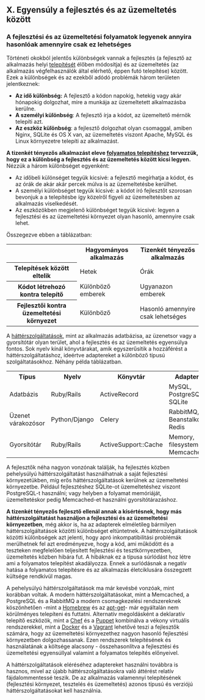 ## X. Egyensúly a fejlesztés és az üzemeltetés között
### A fejlesztési és az üzemeltetési folyamatok legyenek annyira hasonlóak amennyire csak ez lehetséges

Történeti okokból jelentős különbségek vannak a fejlesztés (a fejlesztő az alkalmazás helyi [telepítését](./codebase) élőben módosítja) és az üzemeltetés (az alkalmazás végfelhasználók által elérhető, éppen futó telepítése) között.  Ezek a különbségek és az ezekből adódó problémák három területen jelentkeznek:

* **Az idő különbség:** A fejlesztő a kódon napokig, hetekig vagy akár hónapokig dolgozhat, mire a munkája az üzemeltetett alkalmazásba kerülne.
* **A személyi különbség**: A fejlesztő írja a kódot, az üzemeltető mérnök telepíti azt.
* **Az eszköz különbség**:  a fejlesztő dolgozhat olyan csomaggal, amiben Nginx, SQLite és OS X van, az üzemeltetés viszont Apache, MySQL és Linux környezetre telepíti az alkalmazást.

**A tizenkét tényezős alkalmazást eleve [folyamatos telepítéshez](http://avc.com/2011/02/continuous-deployment/) tervezzük, hogy ez a különbség a fejlesztés és az üzemeltetés között kicsi legyen.** Nézzük a három különbséget egyenként:

* Az időbeli különséget tegyük kicsivé: a fejlesztő megírhatja a kódot, és az órák de akár akár percek múlva is az üzemeltetésbe kerülhet.
* A személyi különbséget tegyük kicsivé: a kódot író fejlesztőt szorosan bevonjuk a a telepítésbe így közelről figyeli az üzemeltetésben az alkalmazás viselkedését.
* Az eszközökben megjelenő különbséget tegyük kicsivé: legyen a fejlesztési és az üzemeltetési környezet olyan hasonló, amennyire csak lehet.

Összegezve ebben a táblázatban:

<table>
  <tr>
    <th></th>
    <th>Hagyományos alkalmazás</th>
    <th>Tizenkét tényezős alkalmazás</th>
  </tr>
  <tr>
    <th>Telepítések között eltelik</th>
    <td>Hetek</td>
    <td>Órák</td>
  </tr>
  <tr>
    <th>Kódot létrehozó kontra telepítő</th>
    <td>Különböző emberek</td>
    <td>Ugyanazon emberek</td>
  </tr>
  <tr>
    <th>Fejlesztői kontra üzemeltetési környezet</th>
    <td>Különböző</td>
    <td>Hasonló amennyire csak lehetséges</td>
  </tr>
</table>

A [háttérszolgáltatások](./backing-services), mint az alkalmazás adatbázisa, az üzenetsor vagy a gyorsítótár olyan terület, ahol a fejlesztés és az üzemeltetés egyensúlya fontos. Sok nyelv kínál könyvtárakat, amik egyszerűsítik a hozzáférést a háttérszolgáltatáshoz, ideértve adaptereket a különböző típusú szolgáltatásokhoz. Néhány példa táblázatban.

<table>
  <tr>
    <th>Típus</th>
    <th>Nyelv</th>
    <th>Könyvtár</th>
    <th>Adapter</th>
  </tr>
  <tr>
    <td>Adatbázis</td>
    <td>Ruby/Rails</td>
    <td>ActiveRecord</td>
    <td>MySQL, PostgreSQL, SQLite</td>
  </tr>
  <tr>
    <td>Üzenet várakozósor</td>
    <td>Python/Django</td>
    <td>Celery</td>
    <td>RabbitMQ, Beanstalkd, Redis</td>
  </tr>
  <tr>
    <td>Gyorsítótár</td>
    <td>Ruby/Rails</td>
    <td>ActiveSupport::Cache</td>
    <td>Memory, filesystem, Memcached</td>
  </tr>
</table>

A fejlesztők néha nagyon vonzónak találják, ha fejlesztés közben pehelysúlyú háttérszolgáltatást használhatnak a saját fejlesztési környezetükben, míg erős háttérszolgáltatások kerülnek az üzemeltetési környezetbe. Például fejlesztéshez SQLite-ot üzemeltetéshez viszont PostgreSQL-t használni; vagy helyben a folyamat memóriáját, üzemeltetéskor pedig Memcached-et használni gyorsítótárazáshoz.

**A tizenkét tényezős fejlesztő ellenál annak a kísértésnek, hogy más háttérszolgáltatást használjon a fejlesztési és az üzemeltetési környezetben**, még akkor is, ha az adapterek elméletileg bármilyen háttérszolgáltatások közötti különbséget eltüntetnek. A háttérszolgáltatások közötti különbségek azt jelenti, hogy apró inkompatibilitási problémák merülhetnek fel azt eredményezve, hogy a kód, ami működött és a teszteken megfelelően teljesített fejlesztési és tesztkörnyezetben, üzemeltetés közben hibára fut. A hibáknak ez a típusa súrlódást hoz létre ami a folyamatos telepítést akadályozza. Ennek a surlódásnak a negatív hatása a folyamatos telepítésre és az alkalmazás életciklusára összegzett kültsége rendkívül magas.

A pehelysúlyú háttérszolgáltatások ma már kevésbé vonzóak, mint korábban voltak. A modern háttérszolgáltatásokat, mint a Memcached, a PostgreSQL és a RabbitMQ a modern csomagkezelési rendszereknek köszönhetően -mint a [Homebrew](http://mxcl.github.com/homebrew/) és az [apt-get](https://help.ubuntu.com/community/AptGet/Howto)- már egyáltalán nem körülményes telepíteni és futtatni. Alternatív megoldásként a deklaratív telepítő eszközök, mint a [Chef](http://www.opscode.com/chef/) és a [Puppet](http://docs.puppetlabs.com/) kombinálva a vékony virtuális rendszerekkel, mint a [Docker](https://www.docker.com/) és a [Vagrant](http://vagrantup.com/) lehetővé teszi a fejlesztők számára, hogy az üzemeltetési környezethez nagyon hasonló fejlesztési környezetben dolgozhassanak. Ezen rendszerek telepítésének és használatának a költsége alacsony - összehasonlítva a fejlesztési és üzemeltetési egyensúllyal valamint a folyamatos telepítés előnyeivel.

A háttérszolgáltatások eléréséhez adaptereket használni továbbra is hasznos, mivel az újabb háttérszolgáltatásokra való áttérést relatív fájdalommentessé teszik. De az alkalmazás valamennyi telepítésének (fejlesztési környezet, tesztelés és üzemeltetés) azonos típusú és verziójú háttérszolgáltatásokat kell használnia.
